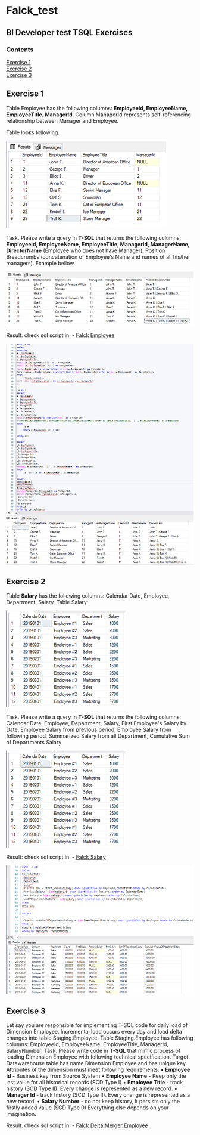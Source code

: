 # Falck_test

## BI Developer test TSQL Exercises

### Contents

[Exercise 1](#Exercise-1)<br/>
[Exercise 2](#Exercise-2)<br/>
[Exercise 3](#Exercise-3)<br/>


## Exercise 1

Table Employee has the following columns: **EmployeeId, EmployeeName, EmployeeTitle, ManagerId**. Column ManagerId represents self-referencing relationship between Manager and Employee.

Table looks following.


![Alt text](/pic/1.1.png "Employee 1")

Task. Please write a query in **T-SQL** that returns the following columns:
**EmployeeId, EmployeeName, EmployeeTitle, ManagerId, ManagerName, DirectorName** (Employee who does not have Manager), Position Breadcrumbs (concatenation of Employee's Name and names of all his/her managers). Example bellow.

![Alt text](/pic/1.2.png "Employee 2")

Result:
check sql script in: - [Falck Employee](/sql/Falck_Employee.sql) 

![Alt text](/pic/1.3.PNG "Employee 3")


## Exercise 2
Table **Salary** has the following columns: Calendar Date, Employee, Department, Salary.
Table Salary:

![Alt text](/pic/2.1.png "Salary 1")

Task. Please write a query in **T-SQL** that returns the following columns:
Calendar Date, Employee, Department, Salary, First Employee's Salary by Date, Employee Salary from previous period, Employee Salary from following period, Summarized Salary from all Department, Cumulative Sum of Departments Salary

![Alt text](/pic/2.1.png "Salary 2")

Result:
check sql script in: - [Falck Salary](/sql/Falck_Salary.sql) 

![Alt text](/pic/2.3.PNG "Salary 3")


## Exercise 3
Let say you are responsible for implementing T-SQL code for daily load of Dimension Employee.
Incremental load occurs every day and load delta changes into table Staging.Employee. Table Staging.Employee has following columns: EmployeeId, EmployeeName, EmployeeTitle, ManagerId, SalaryNumber.
Task. Please write code in **T-SQL** that mimic process of loading Dimension Employee with following technical specification.
Target Datawarehouse table has name Dimension.Employee and has unique key.
Attributes of the dimension must meet following requirements:
•	**Employee Id** - Business key from Source System
•	**Employee Name** - Keep only the last value for all historical records (SCD Type I)
•	**Employee Title** - track history (SCD Type II). Every change is represented as a new record.
•	**Manager Id** - track history (SCD Type II). Every change is represented as a new record.
•	**Salary Number** - do not keep history, it persists only the firstly added value (SCD Type 0)
Everything else depends on your imagination.

Result:
check sql script in: - [Falck Delta Merger Employee](/sql/Falck_DeltaMerger_Employee.sql) 
